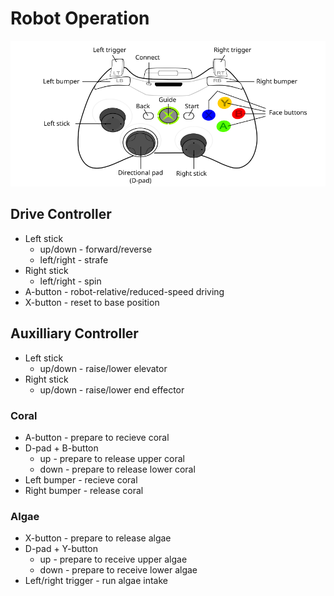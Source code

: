 # Robot Operation
<img src="360_controller.png" width="660px"/>

## Drive Controller
* Left stick
  * up/down - forward/reverse
  * left/right - strafe
* Right stick
  * left/right - spin
* A-button - robot-relative/reduced-speed driving
* X-button - reset to base position

## Auxilliary Controller
* Left stick
  * up/down - raise/lower elevator
* Right stick
  * up/down - raise/lower end effector

### Coral
* A-button - prepare to recieve coral
* D-pad + B-button
  * up - prepare to release upper coral
  * down - prepare to release lower coral
* Left bumper - recieve coral
* Right bumper - release coral

### Algae
* X-button - prepare to release algae
* D-pad + Y-button
  * up - prepare to receive upper algae
  * down - prepare to receive lower algae
* Left/right trigger - run algae intake
